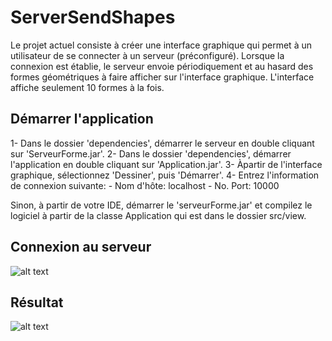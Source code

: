# ServerSendShapes

Le projet actuel consiste à créer une interface graphique qui permet à un utilisateur de se connecter à un serveur (préconfiguré). Lorsque la connexion est établie, le serveur envoie périodiquement et au hasard des formes géométriques à faire afficher sur l'interface graphique. L'interface affiche seulement 10 formes à la fois.

## Démarrer l'application

1- Dans le dossier 'dependencies', démarrer le serveur en double cliquant sur 'ServeurForme.jar'.
2- Dans le dossier 'dependencies', démarrer l'application en double cliquant sur 'Application.jar'.
3- Àpartir de l'interface graphique, sélectionnez 'Dessiner', puis 'Démarrer'.
4- Entrez l'information de connexion suivante:
	- Nom d'hôte:  localhost
	- No. Port: 10000

Sinon, à partir de votre IDE, démarrer le 'serveurForme.jar' et compilez le logiciel à partir de la classe Application qui est dans le dossier src/view.

## Connexion au serveur

![alt text](https://github.com/k1n6ar3a/ServerShapes_Software/blob/master/ReadmeImg/ConnexionServeur.jpg)

## Résultat

![alt text](https://github.com/k1n6ar3a/ServerShapes_Software/blob/master/ReadmeImg/ResultatFormes.jpg)